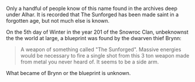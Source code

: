Only a handful of people know of this name found in the archives deep under Alhar. It is recorded that The Sunforged has been made saint in a forgotten age, but not much else is known.

On the 5th day of Winter in the year 201 of the Snowroc Clan, unbeknownst the the world at large, a blueprint was found by the dwarven thief Brynn:

> A weapon of something called "The Sunforged". Massive energies would be necessary to fire a single shot from this 3 ton weapon made from metal you never heard of. It seems to be a side arm.

What became of Brynn or the blueprint is unknown.